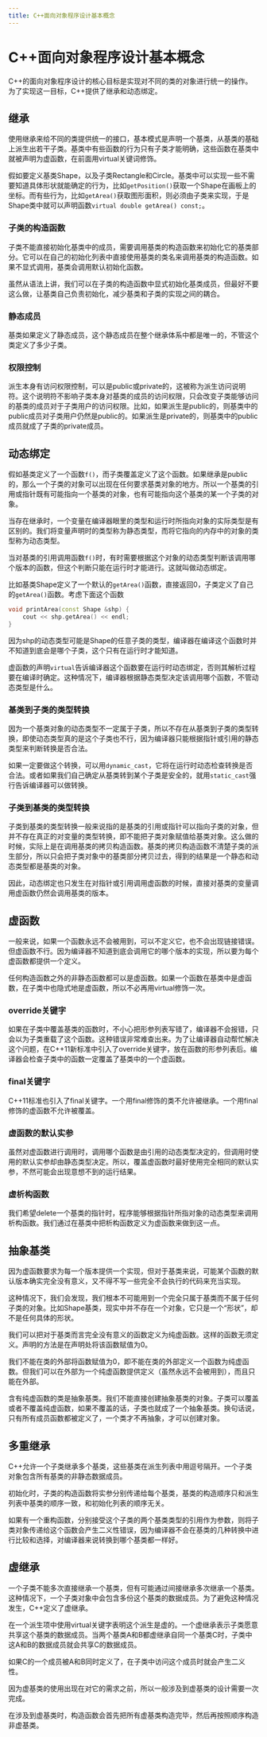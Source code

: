```yaml
---
title: C++面向对象程序设计基本概念
---
```


# C++面向对象程序设计基本概念

C++的面向对象程序设计的核心目标是实现对不同的类的对象进行统一的操作。为了实现这一目标，C++提供了继承和动态绑定。

## 继承

使用继承来给不同的类提供统一的接口，基本模式是声明一个基类，从基类的基础上派生出若干子类。基类中有些函数的行为只有子类才能明确，这些函数在基类中就被声明为虚函数，在前面用virtual关键词修饰。

假如要定义基类Shape，以及子类Rectangle和Circle。基类中可以实现一些不需要知道具体形状就能确定的行为，比如`getPosition()`获取一个Shape在画板上的坐标。而有些行为，比如`getArea()`获取图形面积，则必须由子类来实现，于是Shape类中就可以声明函数`virtual double getArea() const;`。

### 子类的构造函数

子类不能直接初始化基类中的成员，需要调用基类的构造函数来初始化它的基类部分。它可以在自己的初始化列表中直接使用基类的类名来调用基类的构造函数。如果不显式调用，基类会调用默认初始化函数。

虽然从语法上讲，我们可以在子类的构造函数中显式初始化基类成员，但最好不要这么做，让基类自己负责初始化，减少基类和子类的实现之间的耦合。

### 静态成员

基类如果定义了静态成员，这个静态成员在整个继承体系中都是唯一的，不管这个类定义了多少子类。

### 权限控制

派生本身有访问权限控制，可以是public或private的，这被称为派生访问说明符。这个说明符不影响子类本身对基类的成员的访问权限，只会改变子类能够访问的基类的成员对于子类用户的访问权限。比如，如果派生是public的，则基类中的public成员对子类用户仍然是public的。如果派生是private的，则基类中的public成员就成了子类的private成员。

## 动态绑定

假如基类定义了一个函数`f()`，而子类覆盖定义了这个函数。如果继承是public的，那么一个子类的对象可以出现在任何要求基类对象的地方。所以一个基类的引用或指针既有可能指向一个基类的对象，也有可能指向这个基类的某一个子类的对象。

当存在继承时，一个变量在编译器眼里的类型和运行时所指向对象的实际类型是有区别的。我们将变量声明时的类型称为静态类型，而将它指向的内存中的对象的类型称为动态类型。

当对基类的引用调用函数`f()`时，有时需要根据这个对象的动态类型判断该调用哪个版本的函数，但这个判断只能在运行时才能进行。这就叫做动态绑定。

比如基类Shape定义了一个默认的`getArea()`函数，直接返回0，子类定义了自己的`getArea()`函数。考虑下面这个函数

```c++
void printArea(const Shape &shp) { 
    cout << shp.getArea() << endl; 
}
```

因为shp的动态类型可能是Shape的任意子类的类型，编译器在编译这个函数时并不知道到底会是哪个子类，这个只有在运行时才能知道。

虚函数的声明`virtual`告诉编译器这个函数要在运行时动态绑定，否则其解析过程要在编译时确定。这种情况下，编译器根据静态类型决定该调用哪个函数，不管动态类型是什么。

### 基类到子类的类型转换

因为一个基类对象的动态类型不一定属于子类，所以不存在从基类到子类的类型转换，即使动态类型真的是这个子类也不行，因为编译器只能根据指针或引用的静态类型来判断转换是否合法。

如果一定要做这个转换，可以用`dynamic_cast`，它将在运行时动态检查转换是否合法。或者如果我们自己确定从基类转到某个子类是安全的，就用`static_cast`强行告诉编译器可以做转换。

### 子类到基类的类型转换

子类到基类的类型转换一般来说指的是基类的引用或指针可以指向子类的对象，但并不存在真正的对变量的类型转换，即不能把子类对象赋值给基类对象。这么做的时候，实际上是在调用基类的拷贝构造函数。基类的拷贝构造函数不清楚子类的派生部分，所以只会把子类对象中的基类部分拷贝过去，得到的结果是一个静态和动态类型都是基类的对象。

因此，动态绑定也只发生在对指针或引用调用虚函数的时候，直接对基类的变量调用虚函数仍然会调用基类的版本。

## 虚函数

一般来说，如果一个函数永远不会被用到，可以不定义它，也不会出现链接错误。但虚函数不行。因为编译器不知道到底会调用它的哪个版本的实现，所以要为每个虚函数都提供一个定义。

任何构造函数之外的非静态函数都可以是虚函数。如果一个函数在基类中是虚函数，在子类中也隐式地是虚函数，所以不必再用virtual修饰一次。

### override关键字

如果在子类中覆盖基类的函数时，不小心把形参列表写错了，编译器不会报错，只会以为子类重载了这个函数。这种错误非常难查出来。为了让编译器自动帮忙解决这个问题，在C++11新标准中引入了override关键字，放在函数的形参列表后。编译器会检查子类中的函数一定覆盖了基类中的一个虚函数。

### final关键字

C++11标准也引入了final关键字。一个用final修饰的类不允许被继承。一个用final修饰的虚函数不允许被覆盖。

### 虚函数的默认实参

虽然对虚函数进行调用时，调用哪个函数是由引用的动态类型决定的，但调用时使用的默认实参却由静态类型决定。所以，覆盖虚函数时最好使用完全相同的默认实参，不然可能会出现意想不到的运行结果。

### 虚析构函数

我们希望delete一个基类的指针时，程序能够根据指针所指对象的动态类型来调用析构函数。我们通过在基类中把析构函数定义为虚函数来做到这一点。

## 抽象基类

因为虚函数要求为每一个版本提供一个实现，但对于基类来说，可能某个函数的默认版本确实完全没有意义，又不得不写一些完全不会执行的代码来充当实现。

这种情况下，我们会发现，我们根本不可能用到一个完全只属于基类而不属于任何子类的对象。比如Shape基类，现实中并不存在一个对象，它只是一个“形状”，却不是任何具体的形状。

我们可以把对于基类而言完全没有意义的函数定义为纯虚函数。这样的函数无须定义。声明的方法是在声明处将该函数赋值为0。

我们不能在类的外部将函数赋值为0，即不能在类的外部定义一个函数为纯虚函数。但我们可以在外部为一个纯虚函数提供定义（虽然永远不会被用到），而且只能在外部。

含有纯虚函数的类是抽象基类。我们不能直接创建抽象基类的对象。子类可以覆盖或者不覆盖纯虚函数，如果不覆盖的话，子类也就成了一个抽象基类。换句话说，只有所有成员函数都被定义了，一个类才不再抽象，才可以创建对象。

## 多重继承

C++允许一个子类继承多个基类，这些基类在派生列表中用逗号隔开。一个子类对象包含所有基类的非静态数据成员。

初始化时，子类的构造函数将实参分别传递给每个基类，基类的构造顺序只和派生列表中基类的顺序一致，和初始化列表的顺序无关。

如果有一个重构函数，分别接受这个子类的两个基类类型的引用作为参数，则将子类对象传递给这个函数会产生二义性错误，因为编译器不会在基类的几种转换中进行比较和选择，对编译器来说转换到哪个基类都一样好。

## 虚继承

一个子类不能多次直接继承一个基类，但有可能通过间接继承多次继承一个基类。这种情况下，一个子类对象中会包含多份这个基类的数据成员。为了避免这种情况发生，C++定义了虚继承。

在一个派生项中使用virtual关键字表明这个派生是虚的。一个虚继承表示子类愿意共享这个基类的数据成员。当两个基类A和B都虚继承自同一个基类C时，子类中这A和B的数据成员就会共享C的数据成员。

如果C的一个成员被A和B同时定义了，在子类中访问这个成员时就会产生二义性。

因为虚基类的使用出现在对它的需求之前，所以一般涉及到虚基类的设计需要一次完成。

在涉及到虚基类时，构造函数会首先把所有虚基类构造完毕，然后再按照顺序构造非虚基类。